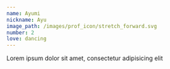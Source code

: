 ```yaml
---
name: Ayumi
nickname: Ayu
image_path: /images/prof_icon/stretch_forward.svg
number: 2
love: dancing
---
```


Lorem ipsum dolor sit amet, consectetur adipisicing elit
